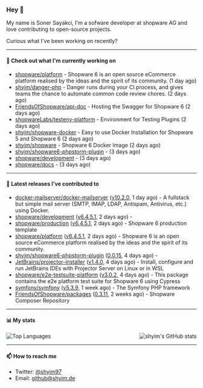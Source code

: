 ### Hey 👋

My name is Soner Sayakci, I'm a sofware developer at shopware AG and love contributing to open-source projects.

Curious what I've been working on recently?

---

#### 👷 Check out what I'm currently working on

- [shopware/platform](https://github.com/shopware/platform) - Shopware 6 is an open source eCommerce platform realised by the ideas and the spirit of its community. (1 day ago)
- [shyim/danger-php](https://github.com/shyim/danger-php) - Danger runs during your CI process, and gives teams the chance to automate common code review chores. (2 days ago)
- [FriendsOfShopware/api-doc](https://github.com/FriendsOfShopware/api-doc) - Hosting the Swagger for Shopware 6 (2 days ago)
- [shopwareLabs/testenv-platform](https://github.com/shopwareLabs/testenv-platform) - Environment for Testing Plugins (2 days ago)
- [shyim/shopware-docker](https://github.com/shyim/shopware-docker) - Easy to use Docker Installation for Shopware 5 and Shopware 6 (2 days ago)
- [shyim/shopware](https://github.com/shyim/shopware) - Shopware 6 Docker Image (2 days ago)
- [shyim/shopware6-phpstorm-plugin](https://github.com/shyim/shopware6-phpstorm-plugin) -  (3 days ago)
- [shopware/development](https://github.com/shopware/development) -  (3 days ago)
- [shopware/docs](https://github.com/shopware/docs) -  (3 days ago)

---

#### 🔭 Latest releases I've contributed to

- [docker-mailserver/docker-mailserver](https://github.com/docker-mailserver/docker-mailserver) ([v10.2.0](https://github.com/docker-mailserver/docker-mailserver/releases/tag/v10.2.0), 1 day ago) - A fullstack but simple mail server (SMTP, IMAP, LDAP, Antispam, Antivirus, etc.) using Docker.
- [shopware/development](https://github.com/shopware/development) ([v6.4.5.1](https://github.com/shopware/development/releases/tag/v6.4.5.1), 2 days ago) - 
- [shopware/production](https://github.com/shopware/production) ([v6.4.5.1](https://github.com/shopware/production/releases/tag/v6.4.5.1), 2 days ago) - Shopware 6 production template
- [shopware/platform](https://github.com/shopware/platform) ([v6.4.5.1](https://github.com/shopware/platform/releases/tag/v6.4.5.1), 2 days ago) - Shopware 6 is an open source eCommerce platform realised by the ideas and the spirit of its community.
- [shyim/shopware6-phpstorm-plugin](https://github.com/shyim/shopware6-phpstorm-plugin) ([0.0.15](https://github.com/shyim/shopware6-phpstorm-plugin/releases/tag/0.0.15), 4 days ago) - 
- [JetBrains/projector-installer](https://github.com/JetBrains/projector-installer) ([v1.4.0](https://github.com/JetBrains/projector-installer/releases/tag/v1.4.0), 4 days ago) - Install, configure and run JetBrains IDEs with Projector Server on Linux or in WSL
- [shopware/e2e-testsuite-platform](https://github.com/shopware/e2e-testsuite-platform) ([v3.0.2](https://github.com/shopware/e2e-testsuite-platform/releases/tag/v3.0.2), 4 days ago) - This package contains the e2e platform test suite for Shopware 6 using Cypress
- [symfony/symfony](https://github.com/symfony/symfony) ([v5.3.9](https://github.com/symfony/symfony/releases/tag/v5.3.9), 1 week ago) - The Symfony PHP framework
- [FriendsOfShopware/packages](https://github.com/FriendsOfShopware/packages) ([0.3.11](https://github.com/FriendsOfShopware/packages/releases/tag/0.3.11), 2 weeks ago) - Shopware Composer Repository

---

#### 📊 My stats

<img align="right" alt="shyim's GitHub stats" src="https://github-readme-stats.vercel.app/api?username=shyim&count_private=1&show_icons=true&" />

![Top Languages](https://github-readme-stats.vercel.app/api/top-langs/?username=shyim)

---

#### 📫 How to reach me

- Twitter: [@shyim97](https://twitter.com/shyim97)
- Email: [github@shyim.de](mailto://github@shyim.de)
